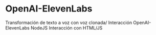 # OpenAI-ElevenLabs
Transformación de texto a voz con voz clonada/ Interacción OpenAI-ElevenLabs 
NodeJS Interacción con HTML/JS
